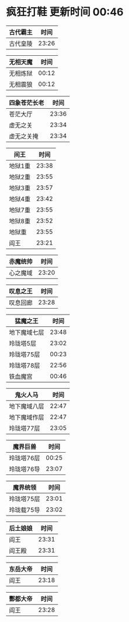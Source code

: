 # 疯狂打鞋 更新时间 00:46

| 古代霸主   | 时间    |
|--------|-------|
| 古代皇陵 | 23:26 |

| 无相天魔   | 时间    |
|--------|-------|
| 无相炼狱 | 00:12 |
| 无相震狼 | 00:12 |

| 四象苍茫长老   | 时间    |
|--------|-------|
| 苍茫大厅 | 23:36 |
| 虚无之关 | 23:34 |
| 虚无之关掩 | 23:34 |

| 间王   | 时间    |
|--------|-------|
| 地狱1重 | 23:38 |
| 地狱2重 | 23:55 |
| 地狱3重 | 23:57 |
| 地狱4重 | 23:42 |
| 地狱7重 | 23:55 |
| 地狱8重 | 23:52 |
| 地狱重 | 23:55 |
| 阎王 | 23:21 |

| 赤魔统帅   | 时间    |
|--------|-------|
| 心之魔域 | 23:20 |

| 叹息之王   | 时间    |
|--------|-------|
| 叹息回廊 | 23:28 |

| 猛魔之王   | 时间    |
|--------|-------|
| 地下魔域七层 | 23:48 |
| 玲珑塔5层 | 23:02 |
| 玲珑塔75层 | 00:23 |
| 玲珑塔78层 | 22:56 |
| 铁血魔宫 | 00:46 |

| 鬼火人马   | 时间    |
|--------|-------|
| 地下魔域八层 | 22:47 |
| 地下魔域作层 | 22:47 |
| 玲珑塔77层 | 23:05 |

| 魔界巨兽   | 时间    |
|--------|-------|
| 玲珑塔76层 | 00:25 |
| 玲珑塔76导 | 23:07 |

| 魔界统领   | 时间    |
|--------|-------|
| 玲珑塔75层 | 23:01 |
| 玲珑载75导 | 23:02 |

| 后土娘娘   | 时间    |
|--------|-------|
| 阎王 | 23:31 |
| 阎王殿 | 23:31 |

| 东岳大帝   | 时间    |
|--------|-------|
| 阎王 | 23:18 |

| 酆都大帝   | 时间    |
|--------|-------|
| 阎王 | 23:28 |